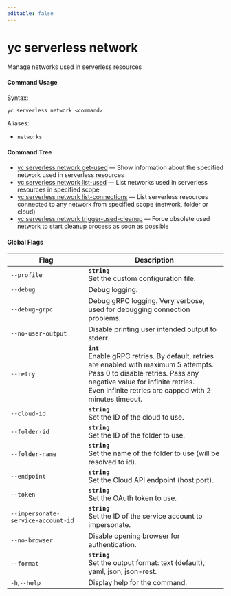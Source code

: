 ```yaml
---
editable: false
---
```


# yc serverless network

Manage networks used in serverless resources

#### Command Usage

Syntax: 

`yc serverless network <command>`

Aliases: 

- `networks`

#### Command Tree

- [yc serverless network get-used](get-used.md) — Show information about the specified network used in serverless resources
- [yc serverless network list-used](list-used.md) — List networks used in serverless resources in specified scope
- [yc serverless network list-connections](list-connections.md) — List serverless resources connected to any network from specified scope (network, folder or cloud)
- [yc serverless network trigger-used-cleanup](trigger-used-cleanup.md) — Force obsolete used network to start cleanup process as soon as possible

#### Global Flags

| Flag | Description |
|----|----|
|`--profile`|<b>`string`</b><br/>Set the custom configuration file.|
|`--debug`|Debug logging.|
|`--debug-grpc`|Debug gRPC logging. Very verbose, used for debugging connection problems.|
|`--no-user-output`|Disable printing user intended output to stderr.|
|`--retry`|<b>`int`</b><br/>Enable gRPC retries. By default, retries are enabled with maximum 5 attempts.<br/>Pass 0 to disable retries. Pass any negative value for infinite retries.<br/>Even infinite retries are capped with 2 minutes timeout.|
|`--cloud-id`|<b>`string`</b><br/>Set the ID of the cloud to use.|
|`--folder-id`|<b>`string`</b><br/>Set the ID of the folder to use.|
|`--folder-name`|<b>`string`</b><br/>Set the name of the folder to use (will be resolved to id).|
|`--endpoint`|<b>`string`</b><br/>Set the Cloud API endpoint (host:port).|
|`--token`|<b>`string`</b><br/>Set the OAuth token to use.|
|`--impersonate-service-account-id`|<b>`string`</b><br/>Set the ID of the service account to impersonate.|
|`--no-browser`|Disable opening browser for authentication.|
|`--format`|<b>`string`</b><br/>Set the output format: text (default), yaml, json, json-rest.|
|`-h`,`--help`|Display help for the command.|

